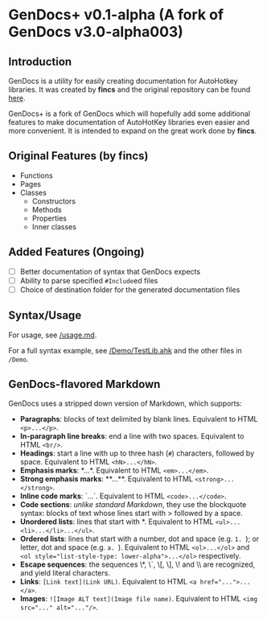 GenDocs+ v0.1-alpha (A fork of GenDocs v3.0-alpha003)
=====================================================

Introduction
------------

GenDocs is a utility for easily creating documentation for AutoHotkey libraries. It was created by **fincs** and the original repository can be found [here](https://github.com/fincs/GenDocs). 

GenDocs+ is a fork of GenDocs which will hopefully add some additional features to make documentation of AutoHotKey libraries even easier and more convenient. It is intended to expand on the great work done by **fincs**.

Original Features (by **fincs**)
--------------------------------

- Functions
- Pages
- Classes
	+ Constructors
	+ Methods
	+ Properties
	+ Inner classes

Added Features (Ongoing)
------------------------

- [ ] Better documentation of syntax that GenDocs expects
- [ ] Ability to parse specified `#Include`ed files 
- [ ] Choice of destination folder for the generated documentation files

Syntax/Usage
------------

For usage, see [/usage.md](/usage.md).

For a full syntax example, see [/Demo/TestLib.ahk](/Demo/TestLib.ahk) and the other files in `/Demo`.

GenDocs-flavored Markdown
-------------------------

GenDocs uses a stripped down version of Markdown, which supports:

- **Paragraphs**: blocks of text delimited by blank lines. Equivalent to HTML `<p>...</p>`.
- **In-paragraph line breaks**: end a line with two spaces. Equivalent to HTML `<br/>`.
- **Headings**: start a line with up to three hash (`#`) characters, followed by space. Equivalent to HTML `<hN>...</hN>`.
- **Emphasis marks**: \*...\*. Equivalent to HTML `<em>...</em>`.
- **Strong emphasis marks**: \*\*...\*\*. Equivalent to HTML `<strong>...</strong>`.
- **Inline code marks**: \`...\`. Equivalent to HTML `<code>...</code>`.
- **Code sections**: *unlike standard Markdown*, they use the blockquote syntax: blocks of text whose lines start with > followed by a space.
- **Unordered lists**: lines that start with \*. Equivalent to HTML `<ul>...<li>...</li>...</ul>`.
- **Ordered lists**: lines that start with a number, dot and space (e.g. `1. `); or letter, dot and space (e.g. `a. `). Equivalent to HTML `<ol>...</ol>` and `<ol style="list-style-type: lower-alpha">...</ol>` respectively.
- **Escape sequences**: the sequences \\\*, \\\`, \\\[, \\\], \\\! and \\\\ are recognized, and yield literal characters.
- **Links**: `[Link text](Link URL)`. Equivalent to HTML `<a href="...">...</a>`.
- **Images**: `![Image ALT text](Image file name)`. Equivalent to HTML `<img src="..." alt="..."/>`.

